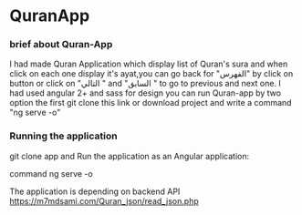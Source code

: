 # QuranApp


### brief about Quran-App

I had made Quran Application which display list of Quran's sura and when click on each one display it's ayat,you can go back for "الفهرس"  by click on button or click on "التالي " and "السابق " to go to previous and next one.
I had used angular 2+ and sass for design 
you can run Quran-app by two option the first git clone this link or download project
and write a command "ng serve -o"

### Running the application

git clone app and Run the application as an Angular application:
 
 command ng serve -o


The application is depending on backend API https://m7mdsami.com/Quran_json/read_json.php

